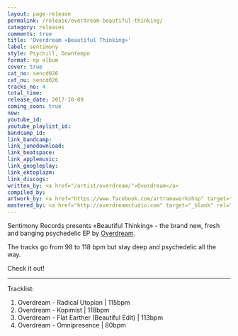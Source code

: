 ```yaml
---
layout: page-release
permalink: /release/overdream-beautiful-thinking/
category: releases
comments: true
title: 'Overdream «Beautiful Thinking»'
label: sentimony
style: Psychill, Downtempo
format: ep album
cover: true
cat_no: sencd026
cat_nu: sencd026
tracks_no: 4
total_time: 
release_date: 2017-10-09
coming_soon: true
new: 
youtube_id: 
youtube_playlist_id: 
bandcamp_id: 
link_bandcamp: 
link_junodownload: 
link_beatspace: 
link_applemusic: 
link_googleplay: 
link_ektoplazm: 
link_discogs: 
written_by: <a href="/artist/overdream/">Overdream</a>
compiled_by: 
artwork_by: <a href="https://www.facebook.com/artramaworkshop" target="_blank" rel="noopener">Artrama</a>
mastered_by: <a href="http://overdreamstudio.com" target="_blank" rel="noopener">Makus @ Overdream Studio</a>
---
```


Sentimony Records presents «Beautiful Thinking» - the brand new, fresh and banging psychedelic EP by <a href="/artist/overdream/">Overdream</a>.

The tracks go from 98 to 118 bpm but stay deep and psychedelic all the way.

Check it out!

---
Tracklist:

01. Overdream - Radical Utopian \| 115bpm
02. Overdream - Kopimist \| 118bpm
03. Overdream - Flat Earther (Beautiful Edit) \| 113bpm
04. Overdream - Omnipresence \| 80bpm
